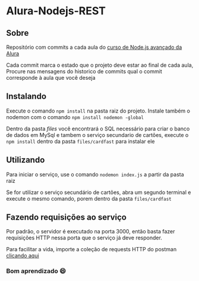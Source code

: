 # Alura-Nodejs-REST
## Sobre
Repositório com commits a cada aula do [curso de Node.js avançado da Alura](https://cursos.alura.com.br/course/nodejs-avancado)

Cada commit marca o estado que o projeto deve estar ao final de cada aula,
Procure nas mensagens do historico de commits qual o commit corresponde à aula que você deseja

## Instalando
Execute o comando `npm install` na pasta raiz do projeto.
Instale também o nodemon com o comando `npm install nodemon -global`

Dentro da pasta _files_ você encontrará o SQL necessário para criar o banco de dados em MySql e tambem o serviço secundario de cartões, execute o `npm install` dentro da pasta `files/cardfast` para instalar ele

## Utilizando
Para iniciar o serviço, use o comando `nodemon index.js` a partir da pasta raiz

Se for utilizar o serviço secundário de cartões, abra um segundo terminal e execute o mesmo comando, porem dentro da pasta `files/cardfast`

## Fazendo requisições ao serviço 

Por padrão, o servidor é executado na porta 3000, então basta fazer requisições HTTP nessa porta que o serviço já deve responder. 

Para facilitar a vida, importe a coleção de requests HTTP do postman [clicando aqui](https://www.getpostman.com/collections/a3d3aa164a8a7ccb7e13)

### Bom aprendizado :smile:
